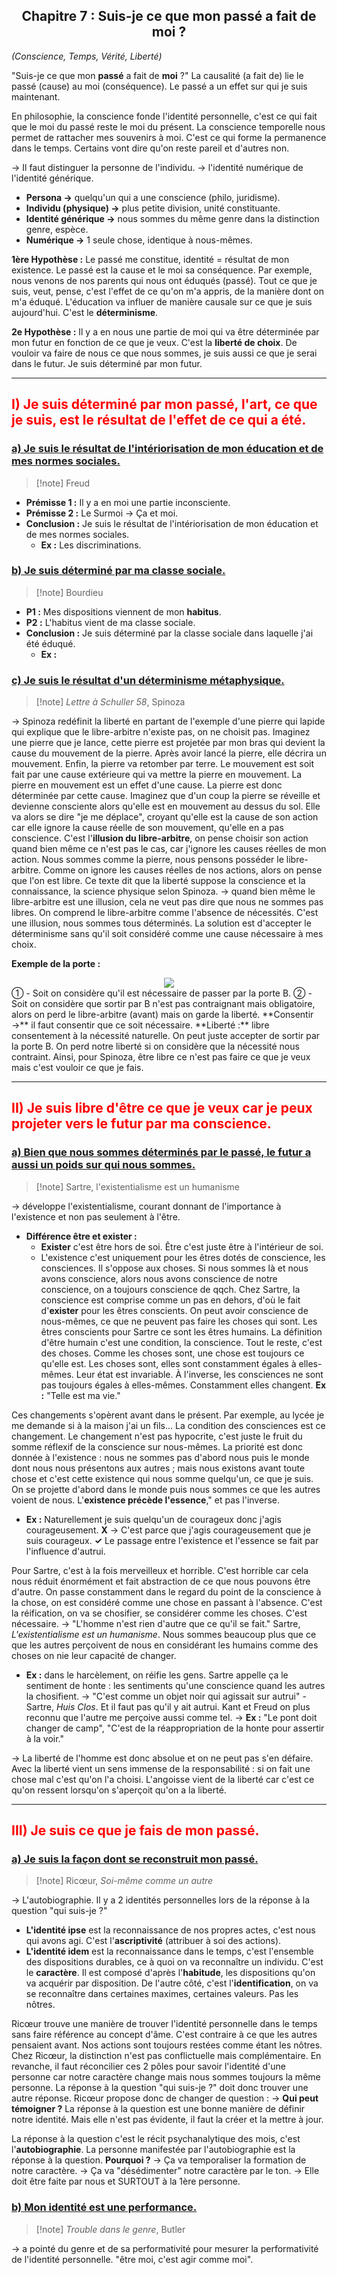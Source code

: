 ## <center>Chapitre 7 : Suis-je ce que mon passé a fait de moi ?</center>
*(Conscience, Temps, Vérité, Liberté)*

"Suis-je ce que mon **passé** a fait de **moi** ?"
La causalité (a fait de) lie le passé (cause) au moi (conséquence). Le passé a un effet sur qui je suis maintenant.

En philosophie, la conscience fonde l'identité personnelle, c'est ce qui fait que le moi du passé reste le moi du présent. La conscience temporelle nous permet de rattacher mes souvenirs à moi. C'est ce qui forme la permanence dans le temps. Certains vont dire qu'on reste pareil et d'autres non.

→ Il faut distinguer la personne de l'individu.
→ l'identité numérique de l'identité générique.

-   **Persona →** quelqu'un qui a une conscience (philo, juridisme).
-   **Individu (physique) →** plus petite division, unité constituante.
-   **Identité générique →** nous sommes du même genre dans la distinction genre, espèce.
-   **Numérique →** 1 seule chose, identique à nous-mêmes.

**1ère Hypothèse :** Le passé me constitue, identité = résultat de mon existence. Le passé est la cause et le moi sa conséquence. Par exemple, nous venons de nos parents qui nous ont éduqués (passé). Tout ce que je suis, veut, pense, c'est l'effet de ce qu'on m'a appris, de la manière dont on m'a éduqué. L'éducation va influer de manière causale sur ce que je suis aujourd'hui. C'est le **déterminisme**.

**2e Hypothèse :** Il y a en nous une partie de moi qui va être déterminée par mon futur en fonction de ce que je veux. C'est la **liberté de choix**. De vouloir va faire de nous ce que nous sommes, je suis aussi ce que je serai dans le futur. Je suis déterminé par mon futur.

---
## <font color="#ff0000">I) Je suis déterminé par mon passé, l'art, ce que je suis, est le résultat de l'effet de ce qui a été.</font>

### <u>a) Je suis le résultat de l'intériorisation de mon éducation et de mes normes sociales.</u>
> [!note] Freud

-   **Prémisse 1 :** Il y a en moi une partie inconsciente.
-   **Prémisse 2 :** Le Surmoi → Ça et moi.
-   **Conclusion :** Je suis le résultat de l'intériorisation de mon éducation et de mes normes sociales.
    -   **Ex :** Les discriminations.

### <u>b) Je suis déterminé par ma classe sociale.</u>
> [!note] Bourdieu

-   **P1 :** Mes dispositions viennent de mon **habitus**.
-   **P2 :** L'habitus vient de ma classe sociale.
-   **Conclusion :** Je suis déterminé par la classe sociale dans laquelle j'ai été éduqué.
    -   **Ex :**

### <u>c) Je suis le résultat d'un déterminisme métaphysique.</u>
> [!note] *Lettre à Schuller 58*, Spinoza

→ Spinoza redéfinit la liberté en partant de l'exemple d'une pierre qui lapide qui explique que le libre-arbitre n'existe pas, on ne choisit pas.
Imaginez une pierre que je lance, cette pierre est projetée par mon bras qui devient la cause du mouvement de la pierre. Après avoir lancé la pierre, elle décrira un mouvement. Enfin, la pierre va retomber par terre. Le mouvement est soit fait par une cause extérieure qui va mettre la pierre en mouvement. La pierre en mouvement est un effet d'une cause. La pierre est donc déterminée par cette cause.
Imaginez que d'un coup la pierre se réveille et devienne consciente alors qu'elle est en mouvement au dessus du sol. Elle va alors se dire "je me déplace", croyant qu'elle est la cause de son action car elle ignore la cause réelle de son mouvement, qu'elle en a pas conscience.
C'est l'**illusion du libre-arbitre**, on pense choisir son action quand bien même ce n'est pas le cas, car j'ignore les causes réelles de mon action. Nous sommes comme la pierre, nous pensons posséder le libre-arbitre.
Comme on ignore les causes réelles de nos actions, alors on pense que l'on est libre.
Ce texte dit que la liberté suppose la conscience et la connaissance, la science physique selon Spinoza.
→ quand bien même le libre-arbitre est une illusion, cela ne veut pas dire que nous ne sommes pas libres.
On comprend le libre-arbitre comme l'absence de nécessités. C'est une illusion, nous sommes tous déterminés.
La solution est d'accepter le déterminisme sans qu'il soit considéré comme une cause nécessaire à mes choix.

**Exemple de la porte :**
<center><img src="https://i.ibb.co/L5S8V9M/image.png"/></center>
① - Soit on considère qu'il est nécessaire de passer par la porte B.
② - Soit on considère que sortir par B n'est pas contraignant mais obligatoire, alors on perd le libre-arbitre (avant) mais on garde la liberté.
**Consentir →** il faut consentir que ce soit nécessaire.
**Liberté :** libre consentement à la nécessité naturelle.
On peut juste accepter de sortir par la porte B.
On perd notre liberté si on considère que la nécessité nous contraint.
Ainsi, pour Spinoza, être libre ce n'est pas faire ce que je veux mais c'est vouloir ce que je fais.

---
## <font color="#ff0000">II) Je suis libre d'être ce que je veux car je peux projeter vers le futur par ma conscience.</font>

### <u>a) Bien que nous sommes déterminés par le passé, le futur a aussi un poids sur qui nous sommes.</u>
> [!note] Sartre, l'existentialisme est un humanisme

→ développe l'existentialisme, courant donnant de l'importance à l'existence et non pas seulement à l'être.
-   **Différence être et exister :**
    -   **Exister** c'est être hors de soi. Être c'est juste être à l'intérieur de soi.
    -   L'existence c'est uniquement pour les êtres dotés de conscience, les consciences. Il s'oppose aux choses.
Si nous sommes là et nous avons conscience, alors nous avons conscience de notre conscience, on a toujours conscience de qqch.
Chez Sartre, la conscience est comprise comme un pas en dehors, d'où le fait d'**exister** pour les êtres conscients.
On peut avoir conscience de nous-mêmes, ce que ne peuvent pas faire les choses qui sont.
Les êtres conscients pour Sartre ce sont les êtres humains. La définition d'être humain c'est une condition, la conscience. Tout le reste, c'est des choses.
Comme les choses sont, une chose est toujours ce qu'elle est. Les choses sont, elles sont constamment égales à elles-mêmes. Leur état est invariable.
À l'inverse, les consciences ne sont pas toujours égales à elles-mêmes. Constamment elles changent. **Ex :** "Telle est ma vie."

Ces changements s'opèrent avant dans le présent. Par exemple, au lycée je me demande si à la maison j'ai un fils... La condition des consciences est ce changement.
Le changement n'est pas hypocrite, c'est juste le fruit du somme réflexif de la conscience sur nous-mêmes.
La priorité est donc donnée à l'existence : nous ne sommes pas d'abord nous puis le monde dont nous nous présentons aux autres ; mais nous existons avant toute chose et c'est cette existence qui nous somme quelqu'un, ce que je suis. On se projette d'abord dans le monde puis nous sommes ce que les autres voient de nous. L'**existence précède l'essence**," et pas l'inverse.
-   **Ex :** Naturellement je suis quelqu'un de courageux donc j'agis courageusement. **X**
    → C'est parce que j'agis courageusement que je suis courageux. **✓**
    Le passage entre l'existence et l'essence se fait par l'influence d'autrui.

Pour Sartre, c'est à la fois merveilleux et horrible. C'est horrible car cela nous réduit énormément et fait abstraction de ce que nous pouvons être d'autre.
On passe constamment dans le regard du point de la conscience à la chose, on est considéré comme une chose en passant à l'absence.
C'est la réification, on va se chosifier, se considérer comme les choses. C'est nécessaire.
→ "L'homme n'est rien d'autre que ce qu'il se fait." Sartre, *L'existentialisme est un humanisme*.
Nous sommes beaucoup plus que ce que les autres perçoivent de nous en considérant les humains comme des choses on nie leur capacité de changer.
-   **Ex :** dans le harcèlement, on réifie les gens.
Sartre appelle ça le sentiment de honte : les sentiments qu'une conscience quand les autres la chosifient.
→ "C'est comme un objet noir qui agissait sur autrui" - Sartre, *Huis Clos*. Et il faut pas qu'il y ait autrui. Kant et Freud on plus reconnu que l'autre me perçoive aussi comme tel.
→ **Ex :** "Le pont doit changer de camp", "C'est de la réappropriation de la honte pour assertir à la voir."

→ La liberté de l'homme est donc absolue et on ne peut pas s'en défaire. Avec la liberté vient un sens immense de la responsabilité : si on fait une chose mal c'est qu'on l'a choisi. L'angoisse vient de la liberté car c'est ce qu'on ressent lorsqu'on s'aperçoit qu'on a la liberté.

---
## <font color="#ff0000">III) Je suis ce que je fais de mon passé.</font>

### <u>a) Je suis la façon dont se reconstruit mon passé.</u>
> [!note] Ricœur, *Soi-même comme un autre*

→ L'autobiographie.
Il y a 2 identités personnelles lors de la réponse à la question "qui suis-je ?"
-   **L'identité ipse** est la reconnaissance de nos propres actes, c'est nous qui avons agi. C'est l'**ascriptivité** (attribuer à soi des actions).
-   **L'identité idem** est la reconnaissance dans le temps, c'est l'ensemble des dispositions durables, ce à quoi on va reconnaître un individu. C'est le **caractère**. Il est composé d'après l'**habitude**, les dispositions qu'on va acquérir par disposition. De l'autre côté, c'est l'**identification**, on va se reconnaître dans certaines maximes, certaines valeurs. Pas les nôtres.

Ricœur trouve une manière de trouver l'identité personnelle dans le temps sans faire référence au concept d'âme. C'est contraire à ce que les autres pensaient avant. Nos actions sont toujours restées comme étant les nôtres.
Chez Ricœur, la distinction n'est pas conflictuelle mais complémentaire.
En revanche, il faut réconcilier ces 2 pôles pour savoir l'identité d'une personne car notre caractère change mais nous sommes toujours la même personne.
La réponse à la question "qui suis-je ?" doit donc trouver une autre réponse.
Ricœur propose donc de changer de question :
→ **Qui peut témoigner ?**
La réponse à la question est une bonne manière de définir notre identité. Mais elle n'est pas évidente, il faut la créer et la mettre à jour.

La réponse à la question c'est le récit psychanalytique des mois, c'est l'**autobiographie**.
La personne manifestée par l'autobiographie est la réponse à la question.
**Pourquoi ?**
→ Ça va temporaliser la formation de notre caractère.
→ Ça va "désédimenter" notre caractère par le ton.
→ Elle doit être faite par nous et SURTOUT à la 1ère personne.

### <u>b) Mon identité est une performance.</u>
> [!note] *Trouble dans le genre*, Butler

→ a pointé du genre et de sa performativité pour mesurer la performativité de l'identité personnelle.
"être moi, c'est agir comme moi".
